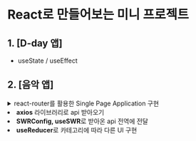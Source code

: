 # React로 만들어보는 미니 프로젝트

## 1. [D-day 앱]

- useState / useEffect

## 2. [음악 앱]

<details>
<summary>
react-router를 활용한 Single Page Application 구현
</summary>

- BrowswerRouter, Routes, Route
- Link
- Outlet
- useParams
- useNavigate
- useLocation
- Route에 state를 추가하여 **useParam**과 **useLocation**으로 상세페이지 구현
  </details>
- **axios** 라이브러리로 api 받아오기
- **SWRConfig, useSWR**로 받아온 api 전역에 전달
- **useReducer**로 카테고리에 따라 다른 UI 구현
